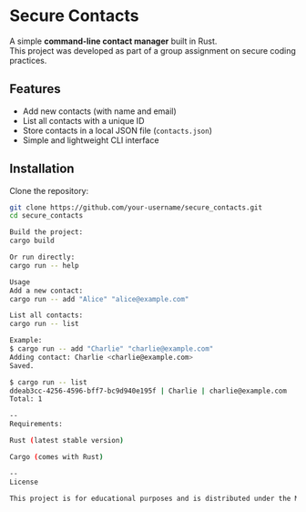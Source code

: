 # Secure Contacts

A simple **command-line contact manager** built in Rust.  
This project was developed as part of a group assignment on secure coding practices.

## Features

- Add new contacts (with name and email)  
- List all contacts with a unique ID  
- Store contacts in a local JSON file (`contacts.json`)  
- Simple and lightweight CLI interface  

## Installation

Clone the repository:

```bash
git clone https://github.com/your-username/secure_contacts.git
cd secure_contacts

Build the project:
cargo build

Or run directly:
cargo run -- help

Usage
Add a new contact:
cargo run -- add "Alice" "alice@example.com"

List all contacts:
cargo run -- list

Example:
$ cargo run -- add "Charlie" "charlie@example.com"
Adding contact: Charlie <charlie@example.com>
Saved.

$ cargo run -- list
ddeab3cc-4256-4596-bff7-bc9d940e195f | Charlie | charlie@example.com
Total: 1

--
Requirements:

Rust (latest stable version)

Cargo (comes with Rust)

--
License

This project is for educational purposes and is distributed under the MIT License.
